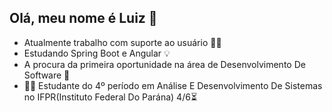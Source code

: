 ## Olá, meu nome é Luiz :metal:
- Atualmente trabalho com suporte ao usuário 👨‍💻
- Estudando Spring Boot e Angular 💡
- A procura da primeira oportunidade na área de Desenvolvimento De Software 🚀
- 👨‍🎓 Estudante do 4º período em Análise E Desenvolvimento De Sistemas
no IFPR(Instituto Federal Do Parána) 4/6⏳ 
